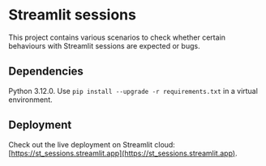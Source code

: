 # Streamlit sessions

This project contains various scenarios to check whether certain behaviours with Streamlit sessions are expected or bugs.

## Dependencies

Python 3.12.0. Use `pip install --upgrade -r requirements.txt` in a virtual environment.

## Deployment

Check out the live deployment on Streamlit cloud: [https://st_sessions.streamlit.app](https://st_sessions.streamlit.app).

